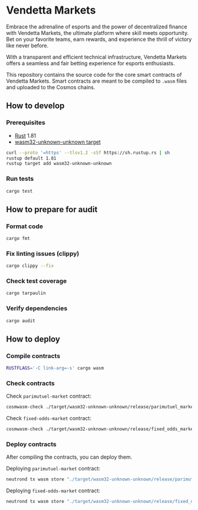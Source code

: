 # Vendetta Markets

Embrace the adrenaline of esports and the power of decentralized finance with Vendetta Markets, the ultimate platform where skill meets opportunity. Bet on your favorite teams, earn rewards, and experience the thrill of victory like never before.

With a transparent and efficient technical infrastructure, Vendetta Markets offers a seamless and fair betting experience for esports enthusiasts.

This repository contains the source code for the core smart contracts of Vendetta Markets. Smart contracts are meant to be compiled to `.wasm` files and uploaded to the Cosmos chains.

## How to develop

### Prerequisites

- [Rust](https://www.rust-lang.org/tools/install) 1.81
- [wasm32-unknown-unknown target](https://docs.cosmwasm.com/core/installation)

```bash
curl --proto '=https' --tlsv1.2 -sSf https://sh.rustup.rs | sh
rustup default 1.81
rustup target add wasm32-unknown-unknown
```

### Run tests

```bash
cargo test
```

## How to prepare for audit

### Format code

```bash
cargo fmt
```

### Fix linting issues (clippy)

```bash
cargo clippy --fix
```

### Check test coverage

```bash
cargo tarpaulin
```

### Verify dependencies

```bash
cargo audit
```

## How to deploy

### Compile contracts

```bash
RUSTFLAGS='-C link-arg=-s' cargo wasm
```

### Check contracts

Check `parimutuel-market` contract:
```bash
cosmwasm-check ./target/wasm32-unknown-unknown/release/parimutuel_market.wasm
```

Check `fixed-odds-market` contract:
```bash
cosmwasm-check ./target/wasm32-unknown-unknown/release/fixed_odds_market.wasm
```

### Deploy contracts

After compiling the contracts, you can deploy them.

Deploying `parimutuel-market` contract:

```bash
neutrond tx wasm store "./target/wasm32-unknown-unknown/release/parimutuel_market.wasm" --from vendetta-markets-deployer --gas auto --gas-prices 0.009untrn --gas-adjustment 1.3 -y --chain-id=pion-1 -b sync -o json --node $NODE
```

Deploying `fixed-odds-market` contract:

```bash
neutrond tx wasm store "./target/wasm32-unknown-unknown/release/fixed_odds_market.wasm" --from vendetta-markets-deployer --gas auto --gas-prices 0.009untrn --gas-adjustment 1.3 -y --chain-id=pion-1 -b sync -o json --node $NODE
```